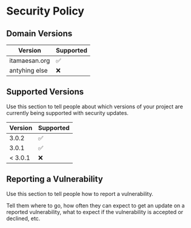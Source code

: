 # Security Policy

## Domain Versions

| Version       | Supported          |
| ------------- | ------------------ |
| itamaesan.org | :white_check_mark: |
| antyhing else | :x:                |

## Supported Versions

Use this section to tell people about which versions of your project are
currently being supported with security updates.

| Version | Supported          |
| ------- | ------------------ |
| 3.0.2   | :white_check_mark: |
| 3.0.1   | :white_check_mark: |
| < 3.0.1 | :x:                |

## Reporting a Vulnerability

Use this section to tell people how to report a vulnerability.

Tell them where to go, how often they can expect to get an update on a
reported vulnerability, what to expect if the vulnerability is accepted or
declined, etc.
